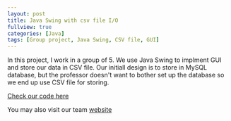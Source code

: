 ```yaml
---
layout: post
title: Java Swing with csv file I/O
fullview: true
categories: [Java]
tags: [Group project, Java Swing, CSV file, GUI]
---
```


In this project, I work in a group of 5. We use Java Swing to implment GUI and store our data in CSV file. Our initiall design is to store in MySQL database, but the professor doesn't want to bother set up the database so we end up use CSV file for storing.

<a class="btn btn-default" href="https://github.com/godofhand/TCSS-360-group-project">Check our code here</a>

You may also visit our team [website](http://godofhand.github.io/Code-Surgeons)
